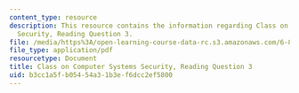 ```yaml
---
content_type: resource
description: This resource contains the information regarding Class on Computer Systems
  Security, Reading Question 3.
file: /media/https%3A/open-learning-course-data-rc.s3.amazonaws.com/6-858-computer-systems-security-fall-2014/b3cc1a5fb05454a31b3ef6dcc2ef5800_MIT6_858F14_Reading3.pdf
file_type: application/pdf
resourcetype: Document
title: Class on Computer Systems Security, Reading Question 3
uid: b3cc1a5f-b054-54a3-1b3e-f6dcc2ef5800
---
```

